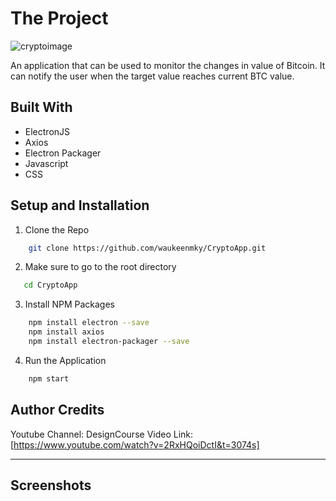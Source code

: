 # The Project

![cryptoimage](https://user-images.githubusercontent.com/69509445/90061557-df16fa00-dd18-11ea-9279-f59cb5446fb1.png)

An application that can be used to monitor the changes in value of Bitcoin. It can notify the user when the target value reaches current BTC value.

## Built With
* ElectronJS
* Axios
* Electron Packager
* Javascript
* CSS

## Setup and Installation
1. Clone the Repo

```bash
    git clone https://github.com/waukeenmky/CryptoApp.git
```
2. Make sure to go to the root directory
```bash
   cd CryptoApp
```
3. Install NPM Packages
```bash
    npm install electron --save
    npm install axios
    npm install electron-packager --save
```
4. Run the Application
```bash
    npm start
```
## Author Credits

Youtube Channel: DesignCourse
Video Link: [https://www.youtube.com/watch?v=2RxHQoiDctI&t=3074s]

---

## Screenshots

